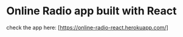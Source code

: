 # Online Radio app built with React

check the app here: [https://online-radio-react.herokuapp.com/]
